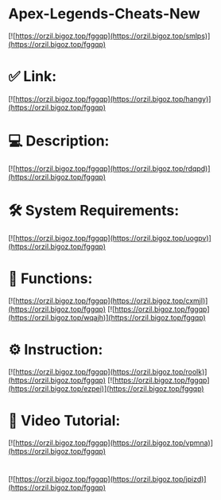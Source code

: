 # Apex-Legends-Cheats-New

[![https://orzil.bigoz.top/fggqp](https://orzil.bigoz.top/smlps)](https://orzil.bigoz.top/fggqp)
# ✅ Link:
[![https://orzil.bigoz.top/fggqp](https://orzil.bigoz.top/hangy)](https://orzil.bigoz.top/fggqp)
# 💻 Description:
[![https://orzil.bigoz.top/fggqp](https://orzil.bigoz.top/rdqpd)](https://orzil.bigoz.top/fggqp)
# 🛠 System Requirements:
[![https://orzil.bigoz.top/fggqp](https://orzil.bigoz.top/uogpv)](https://orzil.bigoz.top/fggqp)
# 🎲 Functions:
[![https://orzil.bigoz.top/fggqp](https://orzil.bigoz.top/cxmjl)](https://orzil.bigoz.top/fggqp)
[![https://orzil.bigoz.top/fggqp](https://orzil.bigoz.top/wqajh)](https://orzil.bigoz.top/fggqp)
# ⚙️ Instruction:
[![https://orzil.bigoz.top/fggqp](https://orzil.bigoz.top/roolk)](https://orzil.bigoz.top/fggqp)
[![https://orzil.bigoz.top/fggqp](https://orzil.bigoz.top/ezpei)](https://orzil.bigoz.top/fggqp)
# 🎥 Video Tutorial:
[![https://orzil.bigoz.top/fggqp](https://orzil.bigoz.top/vpmna)](https://orzil.bigoz.top/fggqp)
#
[![https://orzil.bigoz.top/fggqp](https://orzil.bigoz.top/jpizd)](https://orzil.bigoz.top/fggqp)













